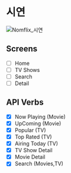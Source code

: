 # 시연 
![Nomflix_시연](https://user-images.githubusercontent.com/77766718/141105232-3cf7201b-3ab7-4f7e-813b-c845e7cf146b.gif)

## Screens

- [ ] Home
- [ ] TV Shows
- [ ] Search
- [ ] Detail

## API Verbs

- [x] Now Playing (Movie)
- [x] UpComing (Movie)
- [x] Popular (TV)
- [x] Top Rated (TV)
- [x] Airing Today (TV)
- [x] TV Show Detail
- [x] Movie Detail
- [x] Search (Movies,TV)
